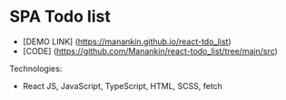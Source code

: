 # SPA Todo list
- [DEMO LINK] (https://manankin.github.io/react-tdo_list)
- [CODE] (https://github.com/Manankin/react-todo_list/tree/main/src)

Technologies:
- React JS, JavaScript, TypeScript, HTML, SCSS, fetch
